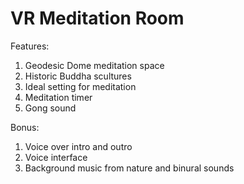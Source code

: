 # VR Meditation Room

Features:

1. Geodesic Dome meditation space
2. Historic Buddha scultures
3. Ideal setting for meditation
4. Meditation timer
5. Gong sound

Bonus:

1. Voice over intro and outro
2. Voice interface
3. Background music from nature and binural sounds
